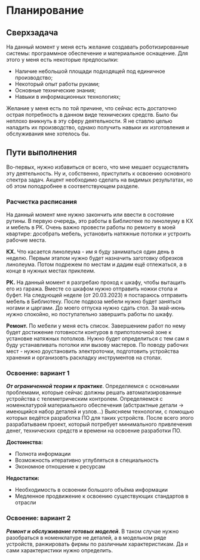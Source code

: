 # Планирование

## Сверхзадача

На данный момент у меня есть желание создавать роботизированные системы: программное обеспечение и материальное оснащение. Для этого у меня есть некоторые предпосылки:

- Наличие небольшой площади подходящей под единичное производство;
- Некоторый опыт работы руками;
- Основные технические знания;
- Навыки в информационных технологиях;

Желание у меня есть по той причине, что сейчас есть достаточно острая потребность в данном виде технических средств. Было бы неплохо вникнуть в эту сферу деятельности. Я не ставлю целью наладить их производство, однако получить навыки их изготовления и обслуживания мне хотелось бы.

## Пути выполнения

Во-первых, нужно избавиться от всего, что мне мешает осуществлять эту деятельность. Ну и, собственно, приступить к освоению основного спектра задач. Акцент необходимо сделать на видимых результатах, но об этом поподробнее в соответствующем разделе.

### Расчистка расписания

На данный момент мне нужно закончить или ввести в состояние рутины. В первую очередь, это работы в Библиотеке по линолеуму в КХ и мебель в РК. Очень важно провести работы по ремонту в моей квартире: дособрать мебель, установить натяжные потолки и устроить рабочие места.

**КХ.** Что касается линолеума - им я буду заниматься один день в неделю. Первым этапом нужно будет назначить заготовку обрезков линолеума. Потом подрежем по местам и дадим ещё отлежаться, а в конце в нужных местах приклеим.

**РК.** На данный момент я разгребаю проход к шкафу, чтобы вытащить его из гаража. Вместе со шкафом нужно отправить ножки стола и буфет. На следующей неделе (от 20.03.2023) я постараюсь отправить мебель в Библиотеку. После подвоза мебели нужно будет заняться ногами и царгами. До моего отпуска нужно сдать стол. За май-июнь нужно спокойно, но поступательно завершить работы по шкафу.

**Ремонт.** По мебели у меня есть список. Завершением работ по нему будет достижение готовности контуров в припотолочной зоне к установке натяжных потолков. Нужно будет определиться с тем сам я буду устанавливать потолки или вызову мастеров. По поводу рабочих мест - нужно доустановить электроточки, подготовить устройства хранения и организовть раскладку инструментов на столах.

### Освоение: вариант 1

**_От ограниченной теории к практике_**. Определяемся с основными проблемами, которые сейчас должны решать автоматизированные устройства с телеметрическим контролем. Определяемся с номенклатурой материального обеспечения (абстрактные детали -> имеющийся набор деталей и узлов...) Выясняем технологии, с помощью которых ведётся разработка ПО для таких устройств. После всего этого разрабатываем проект, который потребует минимального привлечения денег, технических средств и времени на освоение разработки ПО.

**Достоинства:**

- Полнота информации
- Возможность итеративно углубляться в специальность
- Экономное отношение к ресурсам

**Недостатки:**

- Необходимость в освоении большого объёма информации
- Медленное продвижение к освоению существующих стандартов в отрасли

### Освоение: вариант 2

**_Ремонт и обслуживание готовых моделей_**. В таком случае нужно разобраться в номенклатуре не деталей, а в модельном ряде устройств, ранжировать фирмы по различным характеристикам. Да и сами характеристики нужно определить.
